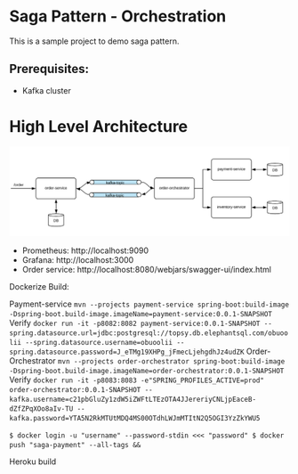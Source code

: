 # Saga Pattern - Orchestration

This is a sample project to demo saga pattern.

## Prerequisites:

* Kafka cluster

# High Level Architecture

![](doc/saga-orchestration.png)

* Prometheus: http://localhost:9090
* Grafana: http://localhost:3000
* Order service: http://localhost:8080/webjars/swagger-ui/index.html

Dockerize Build:

Payment-service
``
mvn --projects payment-service spring-boot:build-image -Dspring-boot.build-image.imageName=payment-service:0.0.1-SNAPSHOT
``
Verify 
``
docker run -it -p8082:8082 payment-service:0.0.1-SNAPSHOT --spring.datasource.url=jdbc:postgresql://topsy.db.elephantsql.com/obuoolii --spring.datasource.username=obuoolii --spring.datasource.password=J_eTMg19XHPg_jFmecLjehgdhJz4udZK
``
Order-Orchestrator
``
mvn --projects order-orchestrator spring-boot:build-image -Dspring-boot.build-image.imageName=order-orchestrator:0.0.1-SNAPSHOT
``
Verify
``
docker run -it -p8083:8083 -e"SPRING_PROFILES_ACTIVE=prod" order-orchestrator:0.0.1-SNAPSHOT --kafka.username=c21pbGluZy1zdW5iZWFtLTEzOTA4JJereriyCNLjpEaceB-dZfZPqXOo8aIv-TU --kafka.password=YTA5N2RkMTUtMDQ4MS00OTdhLWJmMTItN2Q5OGI3YzZkYWU5
``

``
$ docker login -u "username" --password-stdin <<< "password"
$ docker push "saga-payment" --all-tags &&
``

Heroku build

